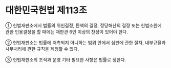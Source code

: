 # 대한민국헌법 제113조

① 헌법재판소에서 법률의 위헌결정, 탄핵의 결정, 정당해산의 결정 또는 헌법소원에 관한 인용결정을 할 때에는 재판관 6인 이상의 찬성이 있어야 한다.

② 헌법재판소는 법률에 저촉되지 아니하는 범위 안에서 심판에 관한 절차, 내부규율과 사무처리에 관한 규칙을 제정할 수 있다.

③ 헌법재판소의 조직과 운영 기타 필요한 사항은 법률로 정한다.
